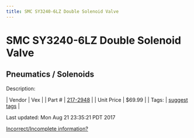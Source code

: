 ```yaml
---
title: SMC SY3240-6LZ Double Solenoid Valve
---
```


# SMC SY3240-6LZ Double Solenoid Valve
## Pneumatics / Solenoids
Description: 	 

| Vendor | Vex | 
| Part # | [217-2948](http://www.vexrobotics.com/solenoids-and-manifolds.html) | 
| Unit Price | $69.99 | 
| Tags: | [suggest tags](https://docs.google.com/forms/d/e/1FAIpQLSeWyY8v3RgOty-MyWmh9U0iivNYN_molChYyS-0U-o-kOAv_g/viewform) | 

Last updated: Mon Aug 21 23:35:21 PDT 2017

 [Incorrect/Incomplete information?](https://docs.google.com/forms/d/e/1FAIpQLSeWyY8v3RgOty-MyWmh9U0iivNYN_molChYyS-0U-o-kOAv_g/viewform)